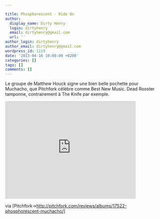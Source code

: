 ```yaml
---

title: Phosphorescent - Ride On
author:
  display_name: Dirty Henry
  login: dirtyhenry
  email: dirtyhenry@gmail.com
  url: ''
author_login: dirtyhenry
author_email: dirtyhenry@gmail.com
wordpress_id: 1219
date: '2013-04-16 10:00:00 +0200'
categories: []
tags: []
comments: []
---
```

Le groupe de Matthew Houck signe une bien belle pochette pour Muchacho, que Pitchfork célèbre comme Best New Music. Dead Rooster tamponne, contrairement à The Knife par exemple.

<iframe width="420" height="315" src="http://www.youtube.com/embed/5NrM5IIyRm0" frameborder="0" allowfullscreen></iframe>

via [Pitchfork->http://pitchfork.com/reviews/albums/17522-phosphorescent-muchacho/]
